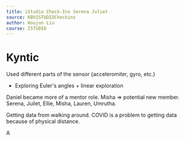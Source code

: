 ```yaml
---
title: iStudio Check-Ins Serena Juliet
source: KBhISTUDIOCheckins
author: Houjun Liu
course: ISTUDIO
---
```


# Kyntic 
Used different parts of the sensor {acceleromiter, gyro, etc.}

- Exploring Euler's angles + linear exploration

Daniel became more of a mentor role. Misha => potential new member. Serena, Juilet, Ellie, Misha, Lauren, Umrutha.

Getting data from walking around. COVID is a problem to getting data because of physical distance. 

A


